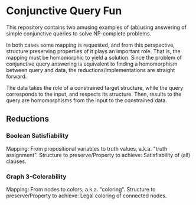 # Conjunctive Query Fun

This repository contains two amusing examples of (ab)using answering of simple conjunctive queries to solve NP-complete problems.

In both cases some mapping is requested, and from this perspective, structure preserving properties of it plays an
important role. That is, the mapping must be homomorphic to yield a solution. Since the problem of conjunctive query
answering is equivalent to finding a homomorphism between query and data, the reductions/implementations are straight
forward.

The data takes the role of a constrained target structure, while the query corresponds to the input,
and respects its structure. Then, results to the query are homomorphisms from the input to the constrained data.

## Reductions

### Boolean Satisfiability

Mapping: From propositional variables to truth values, a.k.a. "truth assignment".
Structure to preserve/Property to achieve: Satisfiability of (all) clauses.

### Graph 3-Colorability

Mapping: From nodes to colors, a.k.a. "coloring".
Structure to preserve/Property to achieve: Legal coloring of connected nodes.
